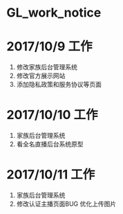 # GL_work_notice
# 2017/10/9 工作
1. 修改家族后台管理系统
2. 修改官方展示网站
3. 添加隐私政策和服务协议等页面
# 2017/10/10 工作
1. 家族后台管理系统
2. 看全名直播后台系统原型
# 2017/10/11 工作
1. 家族后台管理系统
2. 修改认证主播页面BUG 优化上传图片
